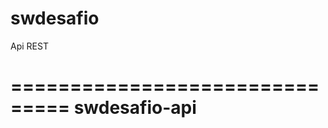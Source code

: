# swdesafio
Api REST

===============================
swdesafio-api
===============================
